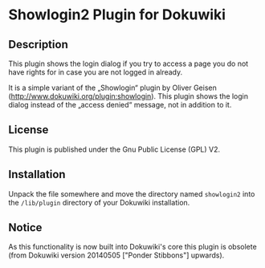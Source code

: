 # Showlogin2 Plugin for Dokuwiki

## Description

This plugin shows the login dialog if you try to access a page you do not have rights for in case you are not logged in already.

It is a simple variant of the „Showlogin“ plugin by Oliver Geisen (http://www.dokuwiki.org/plugin:showlogin). This plugin shows the login dialog instead of the „access denied“ message, not in addition to it.

## License

This plugin is published under the Gnu Public License (GPL) V2.

## Installation

Unpack the file somewhere and move the directory named `showlogin2` into the `/lib/plugin` directory of your Dokuwiki installation.

## Notice

As this functionality is now built into Dokuwiki's core this plugin is obsolete (from Dokuwiki version 20140505 ["Ponder Stibbons"] upwards).

